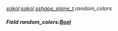 _[sokol](../../modules/sokol/sokol-module.md):[sokol](../../modules/sokol/sokol-module.md).[sshape\_plane\_t](../../modules/sokol/sokol-sshape_plane_t.md).random\_colors_
##### Field random\_colors:[Bool](../../modules/wonkey/wonkey-types-bool.md)
